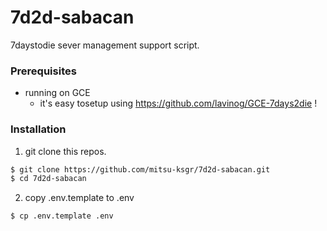 7d2d-sabacan
============
7daystodie sever management support script.

### Prerequisites
- running on GCE
  - it's easy tosetup using https://github.com/lavinog/GCE-7days2die !

### Installation

1. git clone this repos.

```sh
$ git clone https://github.com/mitsu-ksgr/7d2d-sabacan.git
$ cd 7d2d-sabacan
```


2. copy .env.template to .env

```sh
$ cp .env.template .env
```



